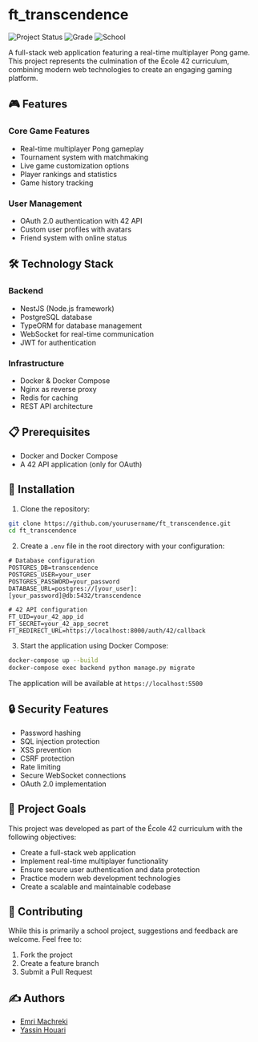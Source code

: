# ft_transcendence

![Project Status](https://img.shields.io/badge/status-completed-success)
![Grade](https://img.shields.io/badge/grade-100%2F100-success)
![School](https://img.shields.io/badge/school-42-lightgrey)

A full-stack web application featuring a real-time multiplayer Pong game. This project represents the culmination of the École 42 curriculum, combining modern web technologies to create an engaging gaming platform.

## 🎮 Features

### Core Game Features
- Real-time multiplayer Pong gameplay
- Tournament system with matchmaking
- Live game customization options
- Player rankings and statistics
- Game history tracking

### User Management
- OAuth 2.0 authentication with 42 API
- Custom user profiles with avatars
- Friend system with online status

## 🛠 Technology Stack

### Backend
- NestJS (Node.js framework)
- PostgreSQL database
- TypeORM for database management
- WebSocket for real-time communication
- JWT for authentication

### Infrastructure
- Docker & Docker Compose
- Nginx as reverse proxy
- Redis for caching
- REST API architecture

## 📋 Prerequisites

- Docker and Docker Compose
- A 42 API application (only for OAuth)

## 🚀 Installation

1. Clone the repository:
```bash
git clone https://github.com/yourusername/ft_transcendence.git
cd ft_transcendence
```

2. Create a `.env` file in the root directory with your configuration:
```env
# Database configuration
POSTGRES_DB=transcendence
POSTGRES_USER=your_user
POSTGRES_PASSWORD=your_password
DATABASE_URL=postgres://[your_user]:[your_password]@db:5432/transcendence

# 42 API configuration
FT_UID=your_42_app_id
FT_SECRET=your_42_app_secret
FT_REDIRECT_URL=https://localhost:8000/auth/42/callback
```

3. Start the application using Docker Compose:
```bash
docker-compose up --build
docker-compose exec backend python manage.py migrate
```

The application will be available at `https://localhost:5500`

## 🔒 Security Features

- Password hashing
- SQL injection protection
- XSS prevention
- CSRF protection
- Rate limiting
- Secure WebSocket connections
- OAuth 2.0 implementation

## 🎯 Project Goals

This project was developed as part of the École 42 curriculum with the following objectives:
- Create a full-stack web application
- Implement real-time multiplayer functionality
- Ensure secure user authentication and data protection
- Practice modern web development technologies
- Create a scalable and maintainable codebase

## 🤝 Contributing

While this is primarily a school project, suggestions and feedback are welcome. Feel free to:
1. Fork the project
2. Create a feature branch
3. Submit a Pull Request

## ✍️ Authors

- [Emri Machreki](https://github.com/Malarea)
- [Yassin Houari](https://github.com/EliotAlderson42)
